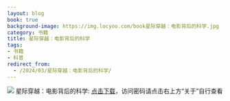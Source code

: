 ```yaml
---
layout: blog
book: true
background-image: https://img.locyoo.com/book星际穿越：电影背后的科学.jpg
category: 书籍
title: 星际穿越：电影背后的科学
tags:
- 书籍
- 科普
redirect_from:
  - /2024/03/星际穿越：电影背后的科学/
---
```

![](https://img.locyoo.com/book星际穿越：电影背后的科学.jpg)
星际穿越：电影背后的科学: <a name = "ref1" href="https://url18.ctfile.com/f/50983618-1375543021-02324f?p=3619">点击下载</a>，访问密码请点击右上方“关于”自行查看